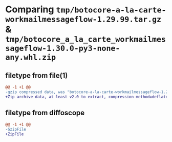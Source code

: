 # Comparing `tmp/botocore-a-la-carte-workmailmessageflow-1.29.99.tar.gz` & `tmp/botocore_a_la_carte_workmailmessageflow-1.30.0-py3-none-any.whl.zip`

## filetype from file(1)

```diff
@@ -1 +1 @@
-gzip compressed data, was "botocore-a-la-carte-workmailmessageflow-1.29.99.tar", last modified: Sat Mar 25 01:23:16 2023, max compression
+Zip archive data, at least v2.0 to extract, compression method=deflate
```

## filetype from diffoscope

```diff
@@ -1 +1 @@
-GzipFile
+ZipFile
```

